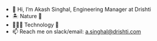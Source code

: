 - 👋 Hi, I’m Akash Singhal, Engineering Manager at Drishti
- 🏝 Nature 💚
- 👨🏻‍💻 Technology 🧠
- 📫 Reach me on slack/email: a.singhal@drishti.com

<!---
b8akash/b8akash is a ✨ special ✨ repository because its `README.md` (this file) appears on your GitHub profile.
You can click the Preview link to take a look at your changes.
--->
